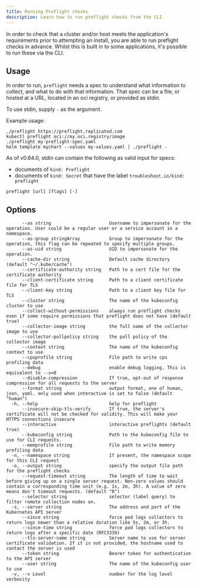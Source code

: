 ```yaml
---
title: Running Preflight checks
description: Learn how to run preflight checks from the CLI
---
```



In order to check that a cluster and/or host meets the application's requirements prior to attempting an install, you are able to run preflight checks in advance.  Whilst this is built in to some applications, it's possible to run these via the CLI.

## Usage

In order to run, `preflight` needs a spec to understand what information to collect, and what to do with that information.  That spec can be a file, or hosted at a URL, located in an oci registry, or provided as stdin.

To use stdin, supply `-` as the argument.

Example usage:

```shell
./preflight https://preflight.replicated.com
kubectl preflight oci://my.oci.registry/image
./preflight my-preflight-spec.yaml
helm template mychart --values my-values.yaml | ./preflight -
```

As of v0.64.0, stdin can contain the following as valid input for specs:

- documents of `kind: Preflight`
- documents of `kind: Secret` that have the label `troubleshoot.io/kind: preflight`

```shell
preflight [url] [flags] [-]
```

## Options

```text
      --as string                      Username to impersonate for the operation. User could be a regular user or a service account in a namespace.
      --as-group stringArray           Group to impersonate for the operation, this flag can be repeated to specify multiple groups.
      --as-uid string                  UID to impersonate for the operation.
      --cache-dir string               Default cache directory (default "~/.kube/cache")
      --certificate-authority string   Path to a cert file for the certificate authority
      --client-certificate string      Path to a client certificate file for TLS
      --client-key string              Path to a client key file for TLS
      --cluster string                 The name of the kubeconfig cluster to use
      --collect-without-permissions    always run preflight checks even if some require permissions that preflight does not have (default true)
      --collector-image string         the full name of the collector image to use
      --collector-pullpolicy string    the pull policy of the collector image
      --context string                 The name of the kubeconfig context to use
      --cpuprofile string              File path to write cpu profiling data
      --debug                          enable debug logging. This is equivalent to --v=0
      --disable-compression            If true, opt-out of response compression for all requests to the server
      --format string                  output format, one of human, json, yaml. only used when interactive is set to false (default "human")
  -h, --help                           help for preflight
      --insecure-skip-tls-verify       If true, the server's certificate will not be checked for validity. This will make your HTTPS connections insecure
      --interactive                    interactive preflights (default true)
      --kubeconfig string              Path to the kubeconfig file to use for CLI requests.
      --memprofile string              File path to write memory profiling data
  -n, --namespace string               If present, the namespace scope for this CLI request
  -o, --output string                  specify the output file path for the preflight checks
      --request-timeout string         The length of time to wait before giving up on a single server request. Non-zero values should contain a corresponding time unit (e.g. 1s, 2m, 3h). A value of zero means don't timeout requests. (default "0")
      --selector string                selector (label query) to filter remote collection nodes on.
  -s, --server string                  The address and port of the Kubernetes API server
      --since string                   force pod logs collectors to return logs newer than a relative duration like 5s, 2m, or 3h.
      --since-time string              force pod logs collectors to return logs after a specific date (RFC3339)
      --tls-server-name string         Server name to use for server certificate validation. If it is not provided, the hostname used to contact the server is used
      --token string                   Bearer token for authentication to the API server
      --user string                    The name of the kubeconfig user to use
  -v, --v Level                        number for the log level verbosity
```
